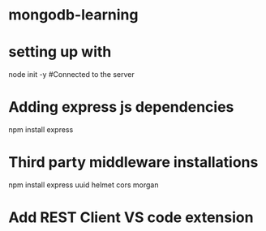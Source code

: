 # mongodb-learning
# setting up with 
node init -y
#Connected to the server

# Adding express js dependencies

npm install express

# Third party middleware installations
npm install express uuid helmet cors morgan

# Add REST Client VS code extension